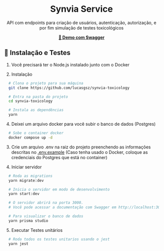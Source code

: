 <h1 align="center">Synvia Service</h1>
<p align="center">API com endpoints para criação de usuários, autenticação, autorização, e por fim simulação de testes toxicológicos</p>
<p align="center"><a href="https://synvia-toxicology.herokuapp.com/api/"><b>🔗 Demo com Swagger</b></a></p>

## 🔧 Instalação e Testes

1. Você precisará ter o Node.js instalado junto com o Docker


2. Instalação

```bash
  # Clona o projeto para sua máquina
  git clone https://github.com/lucasgsz/synvia-toxicology

  # Entra na pasta do projeto
  cd synvia-toxicology

  # Instala as dependências
  yarn
```

4. Deixei um arquivo docker para você subir o banco de dados (Postgres)

```bash
  # Sobe o container docker
  docker compose up -d
```

3. Crie um arquivo .env na raiz do projeto preenchendo as informações descritas no [.env.example](https://github.com/lucasgsz/synvia-toxicology/blob/main/.env.example) (Caso tenha usado o Docker, coloque as credenciais do Postgres que está no container)

4. Iniciar servidor

```bash
  # Roda as migrations
  yarn migrate:dev

  # Inicia o servidor em modo de desenvolvimento
  yarn start:dev

  # O servidor abrirá na porta 3000.
  # Você pode acessar a documentação com Swagger em http://localhost:3000/api/

  # Para visualizar o banco de dados
  yarn prisma studio
```
5. Executar Testes unitários 

```bash
  # Roda todos os testes unitarios usando o jest
  yarn jest

```
